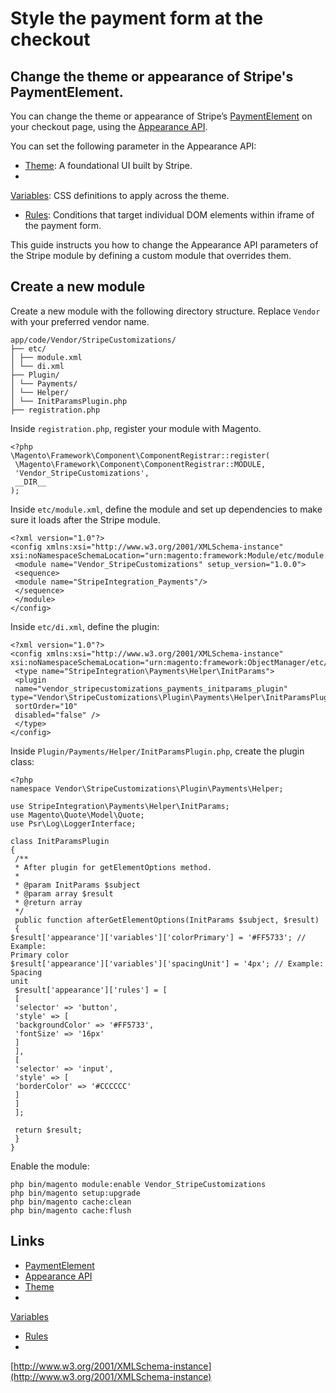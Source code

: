 # Style the payment form at the checkout

## Change the theme or appearance of Stripe's PaymentElement.

You can change the theme or appearance of Stripe’s
[PaymentElement](https://docs.stripe.com/payments/payment-element) on your
checkout page, using the [Appearance
API](https://docs.stripe.com/elements/appearance-api).

You can set the following parameter in the Appearance API:

- [Theme](https://docs.stripe.com/elements/appearance-api?platform=web#theme): A
foundational UI built by Stripe.
-
[Variables](https://docs.stripe.com/elements/appearance-api?platform=web#variables):
CSS definitions to apply across the theme.
- [Rules](https://docs.stripe.com/elements/appearance-api?platform=web#rules):
Conditions that target individual DOM elements within iframe of the payment
form.

This guide instructs you how to change the Appearance API parameters of the
Stripe module by defining a custom module that overrides them.

## Create a new module

Create a new module with the following directory structure. Replace `Vendor`
with your preferred vendor name.

```
app/code/Vendor/StripeCustomizations/
├── etc/
│ ├── module.xml
│ └── di.xml
├── Plugin/
│ └── Payments/
│ └── Helper/
│ └── InitParamsPlugin.php
├── registration.php

```

Inside `registration.php`, register your module with Magento.

```
<?php
\Magento\Framework\Component\ComponentRegistrar::register(
 \Magento\Framework\Component\ComponentRegistrar::MODULE,
 'Vendor_StripeCustomizations',
 __DIR__
);
```

Inside `etc/module.xml`, define the module and set up dependencies to make sure
it loads after the Stripe module.

```
<?xml version="1.0"?>
<config xmlns:xsi="http://www.w3.org/2001/XMLSchema-instance"
xsi:noNamespaceSchemaLocation="urn:magento:framework:Module/etc/module.xsd">
 <module name="Vendor_StripeCustomizations" setup_version="1.0.0">
 <sequence>
 <module name="StripeIntegration_Payments"/>
 </sequence>
 </module>
</config>
```

Inside `etc/di.xml`, define the plugin:

```
<?xml version="1.0"?>
<config xmlns:xsi="http://www.w3.org/2001/XMLSchema-instance"
xsi:noNamespaceSchemaLocation="urn:magento:framework:ObjectManager/etc/config.xsd">
 <type name="StripeIntegration\Payments\Helper\InitParams">
 <plugin
 name="vendor_stripecustomizations_payments_initparams_plugin"
type="Vendor\StripeCustomizations\Plugin\Payments\Helper\InitParamsPlugin"
 sortOrder="10"
 disabled="false" />
 </type>
</config>
```

Inside `Plugin/Payments/Helper/InitParamsPlugin.php`, create the plugin class:

```
<?php
namespace Vendor\StripeCustomizations\Plugin\Payments\Helper;

use StripeIntegration\Payments\Helper\InitParams;
use Magento\Quote\Model\Quote;
use Psr\Log\LoggerInterface;

class InitParamsPlugin
{
 /**
 * After plugin for getElementOptions method.
 *
 * @param InitParams $subject
 * @param array $result
 * @return array
 */
 public function afterGetElementOptions(InitParams $subject, $result)
 {
$result['appearance']['variables']['colorPrimary'] = '#FF5733'; // Example:
Primary color
$result['appearance']['variables']['spacingUnit'] = '4px'; // Example: Spacing
unit
 $result['appearance']['rules'] = [
 [
 'selector' => 'button',
 'style' => [
 'backgroundColor' => '#FF5733',
 'fontSize' => '16px'
 ]
 ],
 [
 'selector' => 'input',
 'style' => [
 'borderColor' => '#CCCCCC'
 ]
 ]
 ];

 return $result;
 }
}
```

Enable the module:

```
php bin/magento module:enable Vendor_StripeCustomizations
php bin/magento setup:upgrade
php bin/magento cache:clean
php bin/magento cache:flush

```

## Links

- [PaymentElement](https://docs.stripe.com/payments/payment-element)
- [Appearance API](https://docs.stripe.com/elements/appearance-api)
- [Theme](https://docs.stripe.com/elements/appearance-api?platform=web#theme)
-
[Variables](https://docs.stripe.com/elements/appearance-api?platform=web#variables)
- [Rules](https://docs.stripe.com/elements/appearance-api?platform=web#rules)
-
[http://www.w3.org/2001/XMLSchema-instance](http://www.w3.org/2001/XMLSchema-instance)